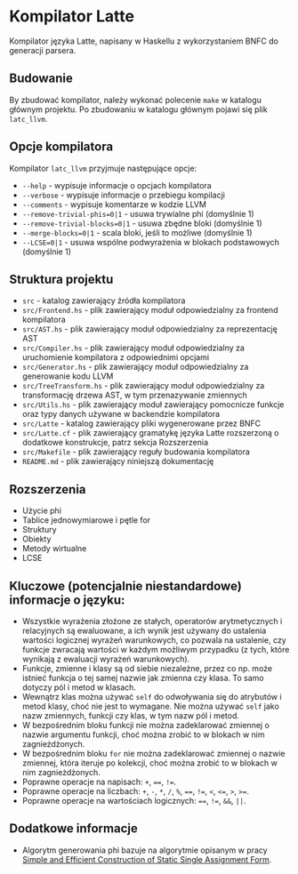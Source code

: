 # Kompilator Latte

Kompilator języka Latte, napisany w Haskellu z wykorzystaniem BNFC do generacji parsera.

## Budowanie

By zbudować kompilator, należy wykonać polecenie `make` w katalogu głównym projektu. Po zbudowaniu w katalogu głównym pojawi się plik `latc_llvm`.

## Opcje kompilatora

Kompilator `latc_llvm` przyjmuje następujące opcje:

- `--help` - wypisuje informacje o opcjach kompilatora
- `--verbose` - wypisuje informacje o przebiegu kompilacji
- `--comments` - wypisuje komentarze w kodzie LLVM
- `--remove-trivial-phis=0|1` - usuwa trywialne phi (domyślnie 1)
- `--remove-trivial-blocks=0|1` - usuwa zbędne bloki (domyślnie 1)
- `--merge-blocks=0|1` - scala bloki, jeśli to możliwe (domyślnie 1)
- `--LCSE=0|1` - usuwa wspólne podwyrażenia w blokach podstawowych (domyślnie 1)


## Struktura projektu

- `src` - katalog zawierający źródła kompilatora
- `src/Frontend.hs` - plik zawierający moduł odpowiedzialny za frontend kompilatora
- `src/AST.hs` - plik zawierający moduł odpowiedzialny za reprezentację AST
- `src/Compiler.hs` - plik zawierający moduł odpowiedzialny za uruchomienie kompilatora z odpowiednimi opcjami
- `src/Generator.hs` - plik zawierający moduł odpowiedzialny za generowanie kodu LLVM
- `src/TreeTransform.hs` - plik zawierający moduł odpowiedzialny za transformację drzewa AST, w tym przenazywanie zmiennych
- `src/Utils.hs` - plik zawierający moduł zawierający pomocnicze funkcje oraz typy danych używane w backendzie kompilatora
- `src/Latte` - katalog zawierający pliki wygenerowane przez BNFC
- `src/Latte.cf` - plik zawierający gramatykę języka Latte rozszerzoną o dodatkowe konstrukcje, patrz sekcja Rozszerzenia
- `src/Makefile` - plik zawierający reguły budowania kompilatora
- `README.md` - plik zawierający niniejszą dokumentację


## Rozszerzenia

- Użycie phi
- Tablice jednowymiarowe i pętle for
- Struktury
- Obiekty
- Metody wirtualne
- LCSE

## Kluczowe (potencjalnie niestandardowe) informacje o języku:

- Wszystkie wyrażenia złożone ze stałych, operatorów arytmetycznych i relacyjnych są ewaluowane, a ich wynik jest używany do ustalenia wartości logicznej wyrażeń warunkowych, co pozwala na ustalenie, czy funkcje zwracają wartości w każdym możliwym przypadku (z tych, które wynikają z ewaluacji wyrażeń warunkowych).
- Funkcje, zmienne i klasy są od siebie niezależne, przez co np. może istnieć funkcja o tej samej nazwie jak zmienna czy klasa. To samo dotyczy pól i metod w klasach.
- Wewnątrz klas można używać `self` do odwoływania się do atrybutów i metod klasy, choć nie jest to wymagane. Nie można używać `self` jako nazw zmiennych, funkcji czy klas, w tym nazw pól i metod.
- W bezpośrednim bloku funkcji nie można zadeklarować zmiennej o nazwie argumentu funkcji, choć można zrobić to w blokach w nim zagnieżdżonych.
- W bezpośrednim bloku `for` nie można zadeklarować zmiennej o nazwie zmiennej, która iteruje po kolekcji, choć można zrobić to w blokach w nim zagnieżdżonych.
- Poprawne operacje na napisach: `+`, `==`, `!=`.
- Poprawne operacje na liczbach: `+`, `-`, `*`, `/`, `%`, `==`, `!=`, `<`, `<=`, `>`, `>=`.
- Poprawne operacje na wartościach logicznych: `==`, `!=`, `&&`, `||`.

## Dodatkowe informacje

- Algorytm generowania phi bazuje na algorytmie opisanym w pracy [Simple and Efficient Construction of Static Single Assignment Form](https://link.springer.com/content/pdf/10.1007/978-3-642-37051-9_6.pdf).